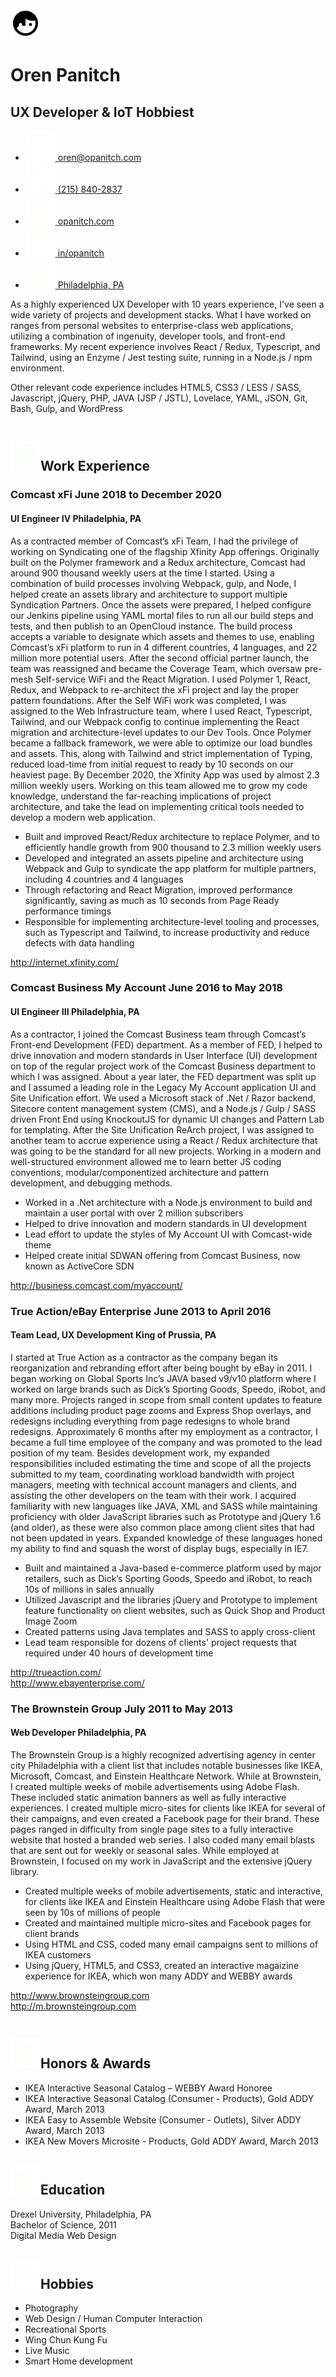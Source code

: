 <!-- The (first) h1 will be used as the <title> of the HTML page -->
<div id="header">

  <div class="identity">
  <img src="./images/icons/face-profile.svg" alt="Oren Panitch" />

  <div>
  <h1>Oren Panitch</h1>

  <h2>UX Developer & IoT Hobbiest</h2>
  </div>
  </div>

  <!-- The unordered list immediately after the h1 will be formatted on a single
  line. It is intended to be used for contact details -->

  <ul>
    <li>
    <a href="mailto:oren@opanitch.com">
    <span class="icon"><img src="./images/icons/at.svg" alt="email" /></span>
    <span>oren@opanitch.com</span>
    </a>
    </li>
    <li>
    <a href="tel:12158402837">
    <span class="icon"><img src="./images/icons/phone.svg" alt="phone" /></span>
    <span>(215) 840-2837</span>
    </a>
    </li>
    <li>
    <a href="http://opanitch.com">
    <span class="icon"><img src="./images/icons/web.svg" alt="website" /></span>
    <span>opanitch.com</span>
    </a>
    </li>
    <li>
    <a href="mailto:oren@opanitch.com">
    <span class="icon"><img src="./images/icons/linkedin.svg" alt="linkedin" /></span>
    <span>in/opanitch</span>
    </a>
    </li>
    <li>
    <a href="https://www.google.com/maps/place/Philadelphia,+PA/@40.0024137,-75.2581124,11z">
    <span class="icon"><img src="./images/icons/map-marker.svg" alt="location" /></span>
    <span>Philadelphia, PA</span>
    </a>
    </li>
  </ul>

</div>

<!-- The paragraph after the h1 and ul and before the first h2 is optional. It
is intended to be used for a short summary. -->

<div id="intro" class="">

  <p>As a highly experienced UX Developer with 10 years experience, I've seen a wide variety of projects and development stacks. What I have worked on ranges from personal websites to enterprise-class web applications, utilizing a combination of ingenuity, developer tools, and front-end frameworks. My recent experience involves React / Redux, Typescript, and Tailwind, using an Enzyme / Jest testing suite, running in a Node.js / npm environment.</p>

  <p>Other relevant code experience includes HTML5, CSS3 / LESS / SASS, Javascript, jQuery, PHP, JAVA (JSP / JSTL), Lovelace, YAML, JSON, Git, Bash, Gulp, and WordPress</p>

</div>
<div class="container">
<div class="column w-3-5">
<div id="work-experience" class="">

<div class="section-header">
<h2><span class="icon"><img src="./images/icons/briefcase.svg" /></span>Work Experience</h2>
</div>

  <!-- You have to wrap the "left" and "right" half of these headings in spans by
  hand -->

  <h3>Comcast xFi <span>June 2018 to December 2020</span></h3>

  <h4>UI Engineer IV <span>Philadelphia, PA</span></h4>

  <p class="job-description">As a contracted member of Comcast’s xFi Team, I had the privilege of working on Syndicating one of the flagship Xfinity App offerings. Originally built on the Polymer framework and a Redux architecture, Comcast had around 900 thousand weekly users at the time I started. Using a combination of build processes involving Webpack, gulp, and Node, I helped create an assets library and architecture to support multiple Syndication Partners. Once the assets were prepared, I helped configure our Jenkins pipeline using YAML mortal files to run all our build steps and tests, and then publish to an OpenCloud instance. The build process accepts a variable to designate which assets and themes to use, enabling Comcast’s xFi platform to run in 4 different countries, 4 languages, and 22 million more potential users. After the second official partner launch, the team was reassigned and became the Coverage Team, which oversaw pre-mesh Self-service WiFi and the React Migration. I used Polymer 1, React, Redux, and Webpack to re-architect the xFi project and lay the proper pattern foundations. After the Self WiFi work was completed, I was assigned to the Web Infrastructure team, where I used React, Typescript, Tailwind, and our Webpack config to continue implementing the React migration and architecture-level updates to our Dev Tools. Once Polymer became a fallback framework, we were able to optimize our load bundles and assets. This, along with Tailwind and strict implementation of Typing, reduced load-time from initial request to ready by 10 seconds on our heaviest page. By December 2020, the Xfinity App was used by almost 2.3 million weekly users. Working on this team allowed me to grow my code knowledge, understand the far-reaching implications of project architecture, and take the lead on implementing critical tools needed to develop a modern web application.</p>
  <ul>
  <li>Built and improved React/Redux architecture to replace Polymer, and to efficiently handle growth from 900 thousand to 2.3 million weekly users</li>
  <li>Developed and integrated an assets pipeline and architecture using Webpack and Gulp to syndicate the app platform for multiple partners, including 4 countries and 4 languages</li>
  <li>Through refactoring and React Migration, improved performance significantly, saving as much as 10 seconds from Page Ready performance timings</li>
  <li>Responsible for implementing architecture-level tooling and processes, such as Typescript and Tailwind, to increase productivity and reduce defects with data handling</li>
  </ul>
  <p class="job-link"><a href="http://internet.xfinity.com/">http://internet.xfinity.com/</a></p>

  <h3>Comcast Business My Account <span>June 2016 to May 2018</span></h3>

  <h4>UI Engineer III <span>Philadelphia, PA</span></h4>

  <p class="job-description">As a contractor, I joined the Comcast Business team through Comcast’s Front-end Development (FED) department. As a member of FED, I helped to drive innovation and modern standards in User Interface (UI) development on top of the regular project work of the Comcast Business department to which I was assigned. About a year later, the FED department was split up and I assumed a leading role in the Legacy My Account application UI and Site Unification effort. We used a Microsoft stack of .Net / Razor backend, Sitecore content management system (CMS), and a Node.js / Gulp / SASS driven Front End using KnockoutJS for dynamic UI changes and Pattern Lab for templating. After the Site Unification ReArch project, I was assigned to another team to accrue experience using a React / Redux architecture that was going to be the standard for all new projects. Working in a modern and well-structured environment allowed me to learn better JS coding conventions, modular/componentized architecture and pattern development, and debugging methods.</p>
  <ul>
  <li>Worked in a .Net architecture with a Node.js environment to build and maintain a user portal with over 2 million subscribers</li>
  <li>Helped to drive innovation and modern standards in UI development</li>
  <li>Lead effort to update the styles of My Account UI with Comcast-wide theme</li>
  <li>Helped create initial SDWAN offering from Comcast Business, now known as ActiveCore SDN</li>
  </ul>
  <p class="job-link"><a href="http://business.comcast.com/myaccount/">http://business.comcast.com/myaccount/</a></p>

  <h3>True Action/eBay Enterprise <span>June 2013 to April 2016</span></h3>

  <h4>Team Lead, UX Development <span>King of Prussia, PA</span></h4>

  <p class="job-description">I started at True Action as a contractor as the company began its reorganization and rebranding effort after being bought by eBay in 2011. I began working on Global Sports Inc’s JAVA based v9/v10 platform where I worked on large brands such as Dick’s Sporting Goods, Speedo, iRobot, and many more. Projects ranged in scope from small content updates to feature additions including product page zooms and Express Shop overlays, and redesigns including everything from page redesigns to whole brand redesigns. Approximately 6 months after my employment as a contractor, I became a full time employee of the company and was promoted to the lead position of my team. Besides development work, my expanded responsibilities included estimating the time and scope of all the projects submitted to my team, coordinating workload bandwidth with project managers, meeting with technical account managers and clients, and assisting the other developers on the team with their work. I acquired familiarity with new languages like JAVA, XML and SASS while maintaining proficiency with older JavaScript libraries such as Prototype and jQuery 1.6 (and older), as these were also common place among client sites that had not been updated in years. Expanded knowledge of these languages honed my ability to find and squash the worst of display bugs, especially in IE7.</p>
  <ul>
  <li>Built and maintained a Java-based e-commerce platform used by major retailers, such as Dick’s Sporting Goods, Speedo and iRobot, to reach 10s of millions in sales annually</li>
  <li>Utilized Javascript and the libraries jQuery and Prototype to implement feature functionality on client websites, such as Quick Shop and Product Image Zoom</li>
  <li>Created patterns using Java templates and SASS to apply cross-client</li>
  <li>Lead team responsible for dozens of clients' project requests that required under 40 hours of development time</li>
  </ul>
  <p class="job-link"><a href="http://trueaction.com/">http://trueaction.com/</a><br />
  <a href="http://www.ebayenterprise.com/">http://www.ebayenterprise.com/</a></p>

  <h3>The Brownstein Group <span>July 2011 to May 2013</span></h3>

  <h4>Web Developer <span>Philadelphia, PA</span></h4>

  <p class="job-description">The Brownstein Group is a highly recognized advertising agency in center city Philadelphia with a client list that includes notable businesses like IKEA, Microsoft, Comcast, and Einstein Healthcare Network. While at Brownstein, I created multiple weeks of mobile advertisements using Adobe Flash. These included static animation banners as well as fully interactive experiences. I created multiple micro-sites for clients like IKEA for several of their campaigns, and even created a Facebook page for their brand. These pages ranged in difficulty from single page sites to a fully interactive website that hosted a branded web series. I also coded many email blasts that are sent out for weekly or seasonal sales. While employed at Brownstein, I focused on my work in JavaScript and the extensive jQuery library.</p>
  <ul>
  <li>Created multiple weeks of mobile advertisements, static and interactive, for clients like IKEA and Einstein Healthcare using Adobe Flash that were seen by 10s of millions of people</li>
  <li>Created and maintained multiple micro-sites and Facebook pages for client brands</li>
  <li>Using HTML and CSS, coded many email campaigns sent to millions of IKEA customers</li>
  <li>Using jQuery, HTML5, and CSS3, created an interactive magaizine experience for IKEA, which won many ADDY and WEBBY awards</li>
  </ul>
  <p class="job-link"><a href="http://trueaction.com/">http://www.brownsteingroup.com</a><br />
  <a href="http://trueaction.com/">http://m.brownsteingroup.com</a></p>

</div>
</div>
<div class="column w-2-5">
<div id="honors" class="">

<div class="section-header">
<h2><span class="icon"><img src="./images/icons/trophy.svg" /></span>Honors & Awards</h2>
</div>

  <ul>
  <li>IKEA Interactive Seasonal Catalog – WEBBY Award Honoree</li>
  <li>IKEA Interactive Seasonal Catalog (Consumer - Products), Gold ADDY Award, March 2013</li>
  <li>IKEA Easy to Assemble Website (Consumer - Outlets), Silver ADDY Award, March 2013</li>
  <li>IKEA New Movers Microsite - Products, Gold ADDY Award, March 2013</li>
  </ul>

</div>
<div id="education" class="">

<div class="section-header">
<h2><span class="icon"><img src="./images/icons/school.svg" /></span>Education</h2>
</div>

  <p>
  <span>Drexel University</span>, Philadelphia, PA<br />
  <span>Bachelor of Science</span>, 2011<br />
  <span>Digital Media</span> Web Design
  </p>

</div>
<div id="hobbies" class="">

<div class="section-header">
<h2><span class="icon"><img src="./images/icons/gamepad-variant.svg" /></span>Hobbies</h2>
</div>

  <ul>
  <li>Photography</li>
  <li>Web Design / Human Computer Interaction</li>
  <li>Recreational Sports</li>
  <li>Wing Chun Kung Fu</li>
  <li>Live Music</li>
  <li>Smart Home development</li>
  </ul>

</div><!-- End Hobbies -->
</div><!-- End Column -->
</div><!-- End Container -->
